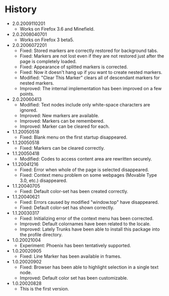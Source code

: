 # History

 - 2.0.2009110201
   * Works on Firefox 3.6 and Minefield.
 - 2.0.2008040701
   * Works on Firefox 3 beta5.
 - 2.0.2006072201
   * Fixed: Stored markers are correctly restored for background tabs.
   * Fixed: Markers are not lost even if they are not restored just after the page is completely loaded.
   * Fixed: Appearance of splitted markers is corrected.
   * Fixed: Now it doesn't hang up if you want to create nested markers.
   * Modified: "Clear This Marker" clears all of descendant markers for nested markers.
   * Improved: The internal implementation has been improved on a few points.
 - 2.0.20060413
   * Modified: Text nodes include only white-space characters are ignored.
   * Improved: New markers are available.
   * Improved: Markers can be remembered.
   * Improved: Marker can be cleared for each.
 - 1.1.20050518
   * Fixed: Blank menu on the first startup disappeared.
 - 1.1.20050518
   * Fixed: Markers can be cleared correctly.
 - 1.1.20050418
   * Modified: Codes to access content area are rewritten securely.
 - 1.1.20041216
   * Fixed: Error when whole of the page is selected disappeared.
   * Fixed: Context menu problem on some webpages (Movable Type 3.0, etc.) disappeared.
 - 1.1.20040705
   * Fixed: Default color-set has been created correctly.
 - 1.1.20040621
   * Fixed: Errors caused by modified "window.top" have disappeared.
   * Fixed: Default color-set has shown correctly.
 - 1.1.20030317
   * Fixed: Initializing error of the context menu has been corrected.
   * Improved: Default colornames have been related to the locale.
   * Improved: Lately Trunks have been able to install this package into the profile directory.
 - 1.0.20021004
   * Experiment: Phoenix has been tentatively supported.
 - 1.0.20020905
   * Fixed: Line Marker has been available in frames.
 - 1.0.20020902
   * Fixed: Browser has been able to highlight selection in a single text node.
   * Improved: Default color set has been customizable.
 - 1.0.20020828
   * This is the first version.
